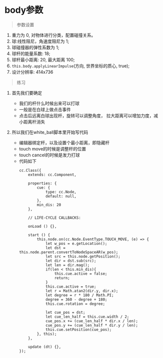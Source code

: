 # body参数

> 参数设置
1. 重力为 0, 对物体进行分类，配置碰撞关系。
2. 球:线性阻尼，角速度阻尼为 1;
3. 球碰撞器的弹性系数为 1;
4. 球杆的能量系数: 18;
5. 球杆最小距离: 20, 最大距离 100;
6. `this.body.applyLinearImpulse`(方向, 世界坐标的质心, true);
7. 设计分辨率: 414x736

> 练习
1. 首先我们要确定
    * 我们的杆什么时候出来可以打球
    * 一般是在白球上做点击事件
    * 点击后远离白球出现杆，旋转可以调整角度，
        拉大距离可以增加力度，减小距离杆消失

2. 所以我们在white_ball脚本里开始写代码 
    * 编辑器绑定杆，以及设置个最小距离，即隐藏杆
    * touch move的时候是调整杆的位置
    * touch cancel的时候是发力打球
    * 代码如下
        ```
        cc.Class({
            extends: cc.Component,
        
            properties: {
                cue: {
                    type: cc.Node,
                    default: null,
                },
                min_dis: 20
            },
        
            // LIFE-CYCLE CALLBACKS:
        
            onLoad () {},
        
            start () {
                this.node.on(cc.Node.EventType.TOUCH_MOVE, (e) => {
                    let w_pos = e.getLocation();
                    let dst = this.node.parent.convertToNodeSpaceAR(w_pos);
                    let src = this.node.getPosition();
                    let dir = dst.sub(src);
                    let len = dir.mag();
                    if(len < this.min_dis){
                        this.cue.active = false;
                        return;
                    }
                    this.cue.active = true;
                    let r = Math.atan2(dir.y, dir.x);
                    let degree = r * 180 / Math.PI;
                    degree = 360 - degree + 180;
                    this.cue.rotation = degree;
        
                    let cue_pos = dst;
                    let cue_len_half = this.cue.width / 2;
                    cue_pos.x += (cue_len_half * dir.x / len);
                    cue_pos.y += (cue_len_half * dir.y / len);
                    this.cue.setPosition(cue_pos);
                }, this); 
            },
        
            update (dt) {},
        });

        ```
        
        